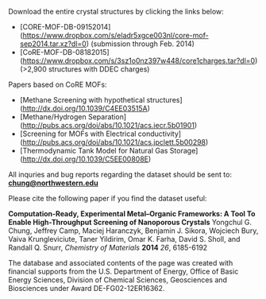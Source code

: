 Download the entire crystal structures by clicking the links below:

* [CORE-MOF-DB-09152014] (https://www.dropbox.com/s/eladr5xgce003nl/core-mof-sep2014.tar.xz?dl=0) (submission through Feb. 2014)
* [CoRE-MOF-DB-08182015] (https://www.dropbox.com/s/3sz1o0nz397w448/core1charges.tar?dl=0) (>2,900 structures with DDEC charges)

Papers based on CoRE MOFs:
* [Methane Screening with hypothetical structures] (http://dx.doi.org/10.1039/C4EE03515A)
* [Methane/Hydrogen Separation] (http://pubs.acs.org/doi/abs/10.1021/acs.iecr.5b01901)
* [Screening for MOFs with Electrical conductivity] (http://pubs.acs.org/doi/abs/10.1021/acs.jpclett.5b00298)
* [Thermodynamic Tank Model for Natural Gas Storage] (http://dx.doi.org/10.1039/C5EE00808E)

All inquries and bug reports regarding the dataset should be sent to: **chung@northwestern.edu**

Please cite the following paper if you find the dataset useful:

**Computation-Ready, Experimental Metal–Organic Frameworks: A Tool To Enable High-Throughput Screening of Nanoporous Crystals**
Yongchul G. Chung, Jeffrey Camp, Maciej Haranczyk, Benjamin J. Sikora, Wojciech Bury, Vaiva Krungleviciute, Taner Yildirim, Omar K. Farha, David S. Sholl, and Randall Q. Snurr, _Chemistry of Materials_ **2014** _26_, 6185-6192

The database and associated contents of the page was created with financial supports from the U.S. Department of Energy, Office of Basic Energy Sciences, Division of Chemical Sciences, Geosciences and Biosciences under Award DE-FG02-12ER16362.
